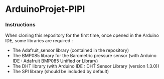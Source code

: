 # ArduinoProjet-PIPI

### Instructions

When cloning this repository for the first time, once opened in the Arduino IDE, some libraries are required :

* The Adafruit_sensor library (contained in the repository)
* The BMP085 library for the Barometric pressure sensor (with Arduino IDE : Adafruit BMP085 Unified or Library)
* The DHT library (with Arduino IDE : DHT Sensor Library (version 1.3.0))
* The SPI library (should be included by default)

